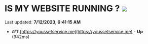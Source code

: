 # IS MY WEBSITE RUNNING ? [![](https://img.shields.io/static/v1?label=Sponsor&message=%E2%9D%A4&logo=GitHub&color=%23fe8e86)](https://github.com/sponsors/<username>)

Last updated: **7/12/2023, 6:41:15 AM**

- `GET` [https://youssefservice.me](https://youssefservice.me) - **Up** (942ms)
